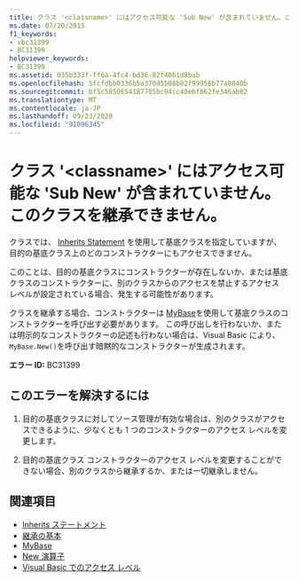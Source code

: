 ```yaml
---
title: クラス '<classname>' にはアクセス可能な 'Sub New' が含まれていません。このクラスを継承できません。
ms.date: 07/20/2015
f1_keywords:
- vbc31399
- BC31399
helpviewer_keywords:
- BC31399
ms.assetid: 035b333f-ff6a-4fc4-bd36-82f40b1d8bab
ms.openlocfilehash: 5fcfdbb0336b5a370d5508b82f99956b77a8840b
ms.sourcegitcommit: bf5c5850654187705bc94cc40ebfb62fe346ab02
ms.translationtype: MT
ms.contentlocale: ja-JP
ms.lasthandoff: 09/23/2020
ms.locfileid: "91096345"
---
```

# <a name="class-classname-has-no-accessible-sub-new-and-cannot-be-inherited"></a>クラス '\<classname>' にはアクセス可能な 'Sub New' が含まれていません。このクラスを継承できません。

クラスでは、 [Inherits Statement](../language-reference/statements/inherits-statement.md) を使用して基底クラスを指定していますが、目的の基底クラス上のどのコンストラクターにもアクセスできません。  
  
 このことは、目的の基底クラスにコンストラクターが存在しないか、または基底クラスのコンストラクターに、別のクラスからのアクセスを禁止するアクセス レベルが設定されている場合、発生する可能性があります。  
  
 クラスを継承する場合、コンストラクターは [MyBase](../programming-guide/program-structure/me-my-mybase-and-myclass.md#mybase)を使用して基底クラスのコンストラクターを呼び出す必要があります。 この呼び出しを行わないか、または明示的なコンストラクターの記述も行わない場合は、Visual Basic により、 `MyBase.New()`を呼び出す暗黙的なコンストラクターが生成されます。  
  
 **エラー ID:** BC31399  
  
## <a name="to-correct-this-error"></a>このエラーを解決するには  
  
1. 目的の基底クラスに対してソース管理が有効な場合は、別のクラスがアクセスできるように、少なくとも 1 つのコンストラクターのアクセス レベルを変更します。  
  
2. 目的の基底クラス コンストラクターのアクセス レベルを変更することができない場合、別のクラスから継承するか、または一切継承しません。  
  
## <a name="see-also"></a>関連項目

- [Inherits ステートメント](../language-reference/statements/inherits-statement.md)
- [継承の基本](../programming-guide/language-features/objects-and-classes/inheritance-basics.md)
- [MyBase](../programming-guide/program-structure/me-my-mybase-and-myclass.md#mybase)
- [New 演算子](../language-reference/operators/new-operator.md)
- [Visual Basic でのアクセス レベル](../programming-guide/language-features/declared-elements/access-levels.md)
